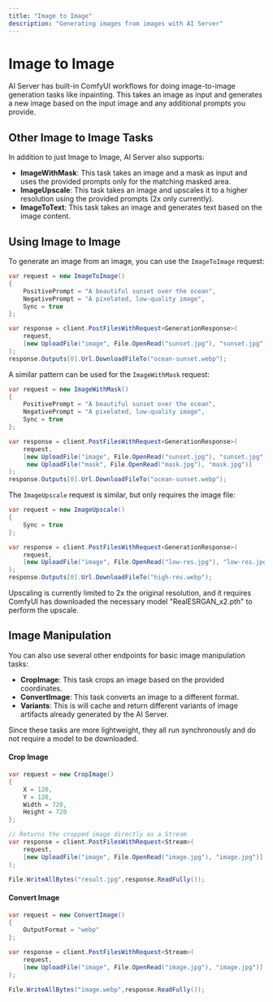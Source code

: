 ```yaml
---
title: "Image to Image"
description: "Generating images from images with AI Server"
---
```


# Image to Image

AI Server has built-in ComfyUI workflows for doing image-to-image generation tasks like inpainting. This takes an image as input and generates a new image based on the input image and any additional prompts you provide.

## Other Image to Image Tasks

In addition to just Image to Image, AI Server also supports:

- **ImageWithMask**: This task takes an image and a mask as input and uses the provided prompts only for the matching masked area.
- **ImageUpscale**: This task takes an image and upscales it to a higher resolution using the provided prompts (2x only currently).
- **ImageToText**: This task takes an image and generates text based on the image content.

## Using Image to Image

To generate an image from an image, you can use the `ImageToImage` request:

```csharp
var request = new ImageToImage()
{
    PositivePrompt = "A beautiful sunset over the ocean",
    NegativePrompt = "A pixelated, low-quality image",
    Sync = true
};

var response = client.PostFilesWithRequest<GenerationResponse>(
    request,
    [new UploadFile("image", File.OpenRead("sunset.jpg"), "sunset.jpg")]
);
response.Outputs[0].Url.DownloadFileTo("ocean-sunset.webp");
```

A similar pattern can be used for the `ImageWithMask` request:

```csharp
var request = new ImageWithMask()
{
    PositivePrompt = "A beautiful sunset over the ocean",
    NegativePrompt = "A pixelated, low-quality image",
    Sync = true
};

var response = client.PostFilesWithRequest<GenerationResponse>(
    request,
    [new UploadFile("image", File.OpenRead("sunset.jpg"), "sunset.jpg"),
     new UploadFile("mask", File.OpenRead("mask.jpg"), "mask.jpg")]
);
response.Outputs[0].Url.DownloadFileTo("ocean-sunset.webp");
```

The `ImageUpscale` request is similar, but only requires the image file:

```csharp
var request = new ImageUpscale()
{
    Sync = true
};

var response = client.PostFilesWithRequest<GenerationResponse>(
    request,
    [new UploadFile("image", File.OpenRead("low-res.jpg"), "low-res.jpg")]
);
response.Outputs[0].Url.DownloadFileTo("high-res.webp");
```

Upscaling is currently limited to 2x the original resolution, and it requires ComfyUI has downloaded the necessary model "RealESRGAN_x2.pth" to perform the upscale.

## Image Manipulation

You can also use several other endpoints for basic image manipulation tasks:

- **CropImage**: This task crops an image based on the provided coordinates.
- **ConvertImage**: This task converts an image to a different format.
- **Variants**: This is will cache and return different variants of image artifacts already generated by the AI Server.

Since these tasks are more lightweight, they all run synchronously and do not require a model to be downloaded.

#### Crop Image

```csharp
var request = new CropImage()
{
    X = 120,
    Y = 120,
    Width = 720,
    Height = 720
};

// Returns the cropped image directly as a Stream
var response = client.PostFilesWithRequest<Stream>(
    request,
    [new UploadFile("image", File.OpenRead("image.jpg"), "image.jpg")]
);

File.WriteAllBytes("result.jpg",response.ReadFully());
```

#### Convert Image

```csharp
var request = new ConvertImage()
{
    OutputFormat = "webp"
};

var response = client.PostFilesWithRequest<Stream>(
    request,
    [new UploadFile("image", File.OpenRead("image.jpg"), "image.jpg")]
);

File.WriteAllBytes("image.webp",response.ReadFully());
```